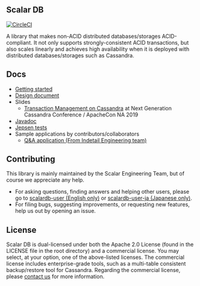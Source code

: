 ## Scalar DB

[![CircleCI](https://circleci.com/gh/scalar-labs/scalardb/tree/master.svg?style=svg&circle-token=672f70ce7f2c4f8d9e71f7c9db8ae824e2cfaeca)](https://circleci.com/gh/scalar-labs/scalardb/tree/master)

A library that makes non-ACID distributed databases/storages ACID-compliant. It not only supports strongly-consistent ACID transactions, but also scales linearly and achieves high availability when it is deployed with distributed databases/storages such as Cassandra.

## Docs
* [Getting started](getting-started.md)
* [Design document](design.md)
* Slides
    * [Transaction Management on Cassandra](https://github.com/scalar-labs/scalardb/raw/master/docs/slides/TransactionManagementOnCassandra.pdf) at Next Generation Cassandra Conference / ApacheCon NA 2019
* [Javadoc](https://scalar-labs.github.io/scalardb/javadoc/)
* [Jepsen tests](https://github.com/scalar-labs/scalar-jepsen)
* Sample applications by contributors/collaborators
    * [Q&A application (From Indetail Engineering team)](https://github.com/indetail-blockchain/getting-started-with-scalardb)

## Contributing 
This library is mainly maintained by the Scalar Engineering Team, but of course we appreciate any help.

* For asking questions, finding answers and helping other users, please go to [scalardb-user (English only)](https://groups.google.com/forum/#!forum/scalardb-user) or [scalardb-user-ja (Japanese only)](https://groups.google.com/forum/#!forum/scalardb-user-ja).
* For filing bugs, suggesting improvements, or requesting new features, help us out by opening an issue.

## License
Scalar DB is dual-licensed under both the Apache 2.0 License (found in the LICENSE file in the root directory) and a commercial license. You may select, at your option, one of the above-listed licenses. The commercial license includes enterprise-grade tools, such as a multi-table consistent backup/restore tool for Cassandra. Regarding the commercial license, please [contact us](https://scalar-labs.com/contact_us/) for more information.
